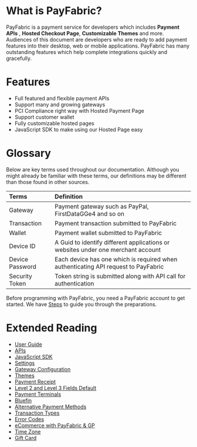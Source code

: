 # What is PayFabric?
PayFabric is a payment service for developers which includes **Payment APIs** , **Hosted Checkout Page**, **Customizable Themes** and more. Audiences of this document are developers who are ready to add payment features into their desktop, web or mobile applications. PayFabric has many outstanding features which help complete integrations quickly and gracefully.

# Features

* Full featured and flexible payment APIs
* Support many and growing gateways
* PCI Compliance right way with Hosted Payment Page
* Support customer wallet
* Fully customizable hosted pages
* JavaScript SDK to make using our Hosted Page easy


# Glossary

Below are key terms used throughout our documentation. Although you might already be familiar with these terms, our definitions may be different than those found in other sources.

| Terms        | Definition| 
| :-------------|:-------------| 
| Gateway| Payment gateway such as PayPal, FirstDataGGe4 and so on | 
| Transaction| Payment transaction submitted to PayFabric | 
| Wallet | Payment wallet submitted to PayFabric |
| Device ID| A Guid to identify different applications or websites under one merchant account|  
| Device Password| Each device has one which is required when authenticating API request to PayFabric|  
| Security Token| Token string is submitted along with API call for authentication |

Before programming with PayFabric, you need a PayFabric account to get started. We have [Steps](Sections/Configure%20Portal.md) to guide you through the preparations. 

# Extended Reading
* [User Guide](https://www.nodus.com/payfabric-user-guide/)
* [APIs](https://github.com/PayFabric/PayFabric-APIs)
* [JavaScript SDK](Sections/JavaScript%20SDK.md)
* [Settings](Sections/PayFabric%20Settings.md)
* [Gateway Configuration](Sections/Gateway%20Configuration.md)
* [Themes](Sections/Themes.md)
* [Payment Receipt](Sections/Payment%20Receipt.md)
* [Level 2 and Level 3 Fields Default](Sections/L2%20and%20L3%20Fields%20Default.md)
* [Payment Terminals](Sections/Payment%20Terminals.md)
* [Bluefin](Sections/Bluefin.md)
* [Alternative Payment Methods](Sections/APM.md)
* [Transaction Types](https://github.com/PayFabric/APIs/blob/master/PayFabric/Sections/Transaction%20Types.md)
* [Error Codes](Sections/PayFabric%20Error%20Codes.md)
* [eCommerce with PayFabric & GP](Sections/eCommerce%20with%20PayFabric%20%26%20GP.pdf)
* [Time Zone](https://github.com/PayFabric/Portal/blob/master/PayFabric/Sections/Timezone.md)
* [Gift Card](https://github.com/PayFabric/Portal/blob/master/PayFabric/Sections/Gift%20Card.md)
